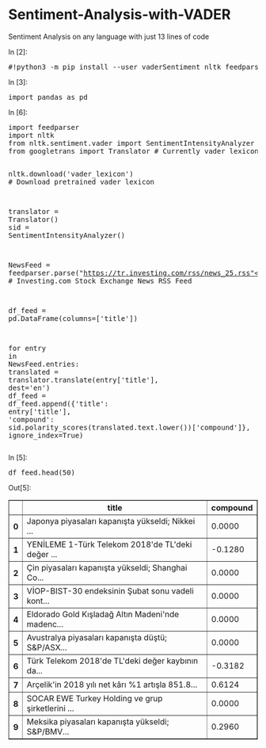 # Sentiment-Analysis-with-VADER
Sentiment Analysis on any language with just 13 lines of code
 </br>

<div id="notebook" class="js-html">
<div class="cell border-box-sizing code_cell rendered">
<div class="input">
<div class="prompt input_prompt">In&nbsp;[2]:</div>
<div class="inner_cell">
    <div class="input_area">
<div class=" highlight hl-ipython3"><pre><span></span><span class="ch">#!python3 -m pip install --user vaderSentiment nltk feedparser googletrans</span>
</pre></div>

</div>
</div>
</div>

</div>
<div class="cell border-box-sizing code_cell rendered">
<div class="input">
<div class="prompt input_prompt">In&nbsp;[3]:</div>
<div class="inner_cell">
    <div class="input_area">
<div class=" highlight hl-ipython3"><pre><span></span><span class="kn">import</span> <span class="nn">pandas</span> <span class="k">as</span> <span class="nn">pd</span>
</pre></div>

</div>
</div>
</div>

</div>
<div class="cell border-box-sizing code_cell rendered">
<div class="input">
<div class="prompt input_prompt">In&nbsp;[6]:</div>
<div class="inner_cell">
    <div class="input_area">
<div class=" highlight hl-ipython3"><pre><span></span><span class="kn">import</span> <span class="nn">feedparser</span>
<span class="kn">import</span> <span class="nn">nltk</span>
<span class="kn">from</span> <span class="nn">nltk.sentiment.vader</span> <span class="k">import</span> <span class="n">SentimentIntensityAnalyzer</span>
<span class="kn">from</span> <span class="nn">googletrans</span> <span class="k">import</span> <span class="n">Translator</span> <span class="c1"># Currently vader lexicon is only trained in English so we trust google for NMT</span>

<span class="n">nltk</span><span class="o">.</span><span class="n">download</span><span class="p">(</span><span class="s1">'vader_lexicon'</span><span class="p">)</span> <span class="c1"># Download pretrained vader lexicon</span>

<span class="n">translator</span> <span class="o">=</span> <span class="n">Translator</span><span class="p">()</span>
<span class="n">sid</span> <span class="o">=</span> <span class="n">SentimentIntensityAnalyzer</span><span class="p">()</span>

<span class="n">NewsFeed</span> <span class="o">=</span> <span class="n">feedparser</span><span class="o">.</span><span class="n">parse</span><span class="p">(</span><span class="s2">"https://tr.investing.com/rss/news_25.rss"</span><span class="p">)</span> <span class="c1"># Investing.com Stock Exchange News RSS Feed</span>

<span class="n">df_feed</span> <span class="o">=</span> <span class="n">pd</span><span class="o">.</span><span class="n">DataFrame</span><span class="p">(</span><span class="n">columns</span><span class="o">=</span><span class="p">[</span><span class="s1">'title'</span><span class="p">])</span>

<span class="k">for</span> <span class="n">entry</span> <span class="ow">in</span> <span class="n">NewsFeed</span><span class="o">.</span><span class="n">entries</span><span class="p">:</span>
    <span class="n">translated</span> <span class="o">=</span> <span class="n">translator</span><span class="o">.</span><span class="n">translate</span><span class="p">(</span><span class="n">entry</span><span class="p">[</span><span class="s1">'title'</span><span class="p">],</span> <span class="n">dest</span><span class="o">=</span><span class="s1">'en'</span><span class="p">)</span>
    <span class="n">df_feed</span> <span class="o">=</span> <span class="n">df_feed</span><span class="o">.</span><span class="n">append</span><span class="p">({</span><span class="s1">'title'</span><span class="p">:</span> <span class="n">entry</span><span class="p">[</span><span class="s1">'title'</span><span class="p">],</span>
                              <span class="s1">'compound'</span><span class="p">:</span> <span class="n">sid</span><span class="o">.</span><span class="n">polarity_scores</span><span class="p">(</span><span class="n">translated</span><span class="o">.</span><span class="n">text</span><span class="o">.</span><span class="n">lower</span><span class="p">())[</span><span class="s1">'compound'</span><span class="p">]},</span> <span class="n">ignore_index</span><span class="o">=</span><span class="kc">True</span><span class="p">)</span>
</pre></div>

</div>
</div>
</div>

</div>
<div class="cell border-box-sizing code_cell rendered">
<div class="input">
<div class="prompt input_prompt">In&nbsp;[5]:</div>
<div class="inner_cell">
    <div class="input_area">
<div class=" highlight hl-ipython3"><pre><span></span><span class="n">df_feed</span><span class="o">.</span><span class="n">head</span><span class="p">(</span><span class="mi">50</span><span class="p">)</span>
</pre></div>

</div>
</div>
</div>

<div class="output_wrapper">
<div class="output">


<div class="output_area">
<div class="prompt output_prompt">Out[5]:</div>

<div class="output_html rendered_html output_subarea output_execute_result">
<div>

<table border="1" class="dataframe">
  <thead>
    <tr>
      <th></th>
      <th>title</th>
      <th>compound</th>
    </tr>
  </thead>
  <tbody>
    <tr>
      <th>0</th>
      <td>Japonya piyasaları kapanışta yükseldi; Nikkei ...</td>
      <td>0.0000</td>
    </tr>
    <tr>
      <th>1</th>
      <td>YENİLEME 1-Türk Telekom 2018'de TL'deki değer ...</td>
      <td>-0.1280</td>
    </tr>
    <tr>
      <th>2</th>
      <td>Çin piyasaları kapanışta yükseldi; Shanghai Co...</td>
      <td>0.0000</td>
    </tr>
    <tr>
      <th>3</th>
      <td>VİOP-BIST-30 endeksinin Şubat sonu vadeli kont...</td>
      <td>0.0000</td>
    </tr>
    <tr>
      <th>4</th>
      <td>Eldorado Gold Kışladağ Altın Madeni'nde madenc...</td>
      <td>0.0000</td>
    </tr>
    <tr>
      <th>5</th>
      <td>Avustralya piyasaları kapanışta düştü; S&amp;P/ASX...</td>
      <td>0.0000</td>
    </tr>
    <tr>
      <th>6</th>
      <td>Türk Telekom 2018'de TL'deki değer kaybının da...</td>
      <td>-0.3182</td>
    </tr>
    <tr>
      <th>7</th>
      <td>Arçelik'in 2018 yılı net kârı %1 artışla 851.8...</td>
      <td>0.6124</td>
    </tr>
    <tr>
      <th>8</th>
      <td>SOCAR EWE Turkey Holding ve grup şirketlerini ...</td>
      <td>0.0000</td>
    </tr>
    <tr>
      <th>9</th>
      <td>Meksika piyasaları kapanışta yükseldi; S&amp;P/BMV...</td>
      <td>0.2960</td>
    </tr>
  </tbody>
</table>
</div>
</div>

</div>

</div>
</div>

</div>
 

</div>
